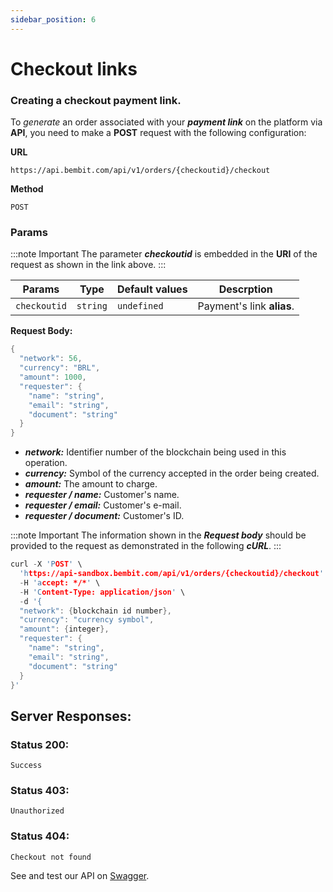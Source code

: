 ```yaml
---
sidebar_position: 6
---
```


# Checkout links

### Creating a checkout payment link.

To _generate_ an order associated with your **_payment link_** on the platform via **API**, you need to make a **POST** request with the following configuration:

**URL**

```
https://api.bembit.com/api/v1/orders/{checkoutid}/checkout
```

**Method**

```
POST
```

### Params

:::note Important
The parameter **_checkoutid_** is embedded in the **URI** of the request as shown in the link above.
:::

| Params       | Type     | Default values | Descrption                |
| ------------ | -------- | -------------- | ------------------------- |
| `checkoutid` | `string` | `undefined`    | Payment's link **alias**. |

**Request Body:**

```c
{
  "network": 56,
  "currency": "BRL",
  "amount": 1000,
  "requester": {
    "name": "string",
    "email": "string",
    "document": "string"
  }
}
```

- **_network:_** Identifier number of the blockchain being used in this operation.
- **_currency:_** Symbol of the currency accepted in the order being created.
- **_amount:_** The amount to charge.
- **_requester / name:_** Customer's name.
- **_requester / email:_** Customer's e-mail.
- **_requester / document:_** Customer's ID.

:::note Important
The information shown in the ***Request body*** should be provided to the request as demonstrated in the following ***cURL***.
:::

```c
curl -X 'POST' \
  'https://api-sandbox.bembit.com/api/v1/orders/{checkoutid}/checkout' \
  -H 'accept: */*' \
  -H 'Content-Type: application/json' \
  -d '{
  "network": {blockchain id number},
  "currency": "currency symbol",
  "amount": {integer},
  "requester": {
    "name": "string",
    "email": "string",
    "document": "string"
  }
}'
```

## Server Responses:

### Status 200:

    Success

### Status 403:

    Unauthorized

### Status 404:

    Checkout not found

See and test our API on [Swagger](https://api.bembit.com/docs/#/Orders/post_orders__checkoutId__checkout).
